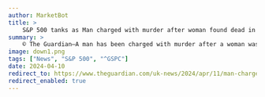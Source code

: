 ```yaml
---
author: MarketBot
title: >
    S&P 500 tanks as Man charged with murder after woman found dead in car in London
summary: >
    © The Guardian—A man has been charged with murder after a woman was found dead inside her car in east London.
image: down1.png
tags: ["News", "S&P 500", "^GSPC"]
date: 2024-04-10
redirect_to: https://www.theguardian.com/uk-news/2024/apr/11/man-charged-woman-found-dead-car-london
redirect_enabled: true
---
```

